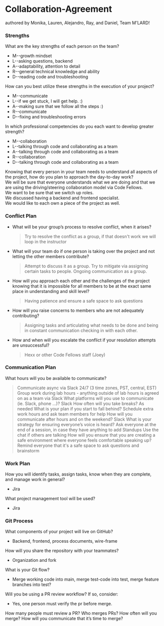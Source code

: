 # Collaboration-Agreement

authored by Monika, Lauren, Alejandro, Ray, and Daniel, Team M'LARD!

### Strengths

What are the key strengths of each person on the team?

<ul>
<li>M--growth mindset </li>
<li>L--asking questions, backend</li>
<li>A--adaptability, attention to detail </li>
<li>R--general technical knowledge and ability </li>
<li>D--reading code and troubleshooting</li>
</ul>

How can you best utilize these strengths in the execution of your project?

<ul>
<li>M--communicate </li>
<li>L--if we get stuck, I will get help. :) </li>
<li>A--making sure that we follow all the steps :) </li>
<li>R--communicate </li>
<li>D--fixing and troubleshooting errors </li>
</ul>

In which professional competencies do you each want to develop greater strength?

<ul>
<li>M--collaboration </li>
<li>L--talking through code and collaborating as a team </li>
<li>A--talking through code and collaborating as a team </li>
<li>R--collaboration </li>
<li>D--talking through code and collaborating as a team </li>
</ul>

Knowing that every person in your team needs to understand all aspects of the project, how do you plan to approach the day-to-day work?
<br>We will be sure that everyone understands what we are doing and that we are using the driving/steering collaboration model via Code Fellows.
<br>We want to be sure that we switch up roles.
<br> We discussed having a backend and frontend specialist.
<br> We would like to each own a piece of the project as well.

### Conflict Plan

- What will be your group’s process to resolve conflict, when it arises?
  > Try to resolve the conflict as a group, if that doesn't work we will loop in the instructor
- What will your team do if one person is taking over the project and not letting the other members contribute?
  > Attempt to discuss it as a group. Try to mitigate via assigning certain tasks to people. Ongoing communication as a group.
- How will you approach each other and the challenges of the project knowing that it is impossible for all members to be at the exact same place in understanding and skill level?
  > Having patience and ensure a safe space to ask questions
- How will you raise concerns to members who are not adequately contributing?
  > Assigning tasks and articulating what needs to be done and being in constant communication checking in with each other.
- How and when will you escalate the conflict if your resolution attempts are unsuccessful?
  > Hexx or other Code Fellows staff (Joey)

### Communication Plan

What hours will you be available to communicate?

> Communicate async via Slack 24/7 (3 time zones, PST, central, EST)
> Group work during lab hours - anything outside of lab hours is agreed on as a team via Slack
> What platforms will you use to communicate (ie. Slack, phone …)?
> Slack
> How often will you take breaks?
> As needed
> What is your plan if you start to fall behind?
> Schedule extra work hours and ask team members for help
> How will you communicate after hours and on the weekend?
> Slack
> What is your strategy for ensuring everyone’s voice is heard?
> Ask everyone at the end of a session, in case they have anything to add
> Standups
> Use the chat if others are talking
> How will you ensure that you are creating a safe environment where everyone feels comfortable speaking up?
> Remind everyone that it's a safe space to ask questions and brainstorm

### Work Plan

How you will identify tasks, assign tasks, know when they are complete, and manage work in general?

- Jira

What project management tool will be used?

- Jira

### Git Process

What components of your project will live on GitHub?

- Backend, frontend, process documents, wire-frame

How will you share the repository with your teammates?

- Organization and fork

What is your Git flow?

- Merge working code into main, merge test-code into test, merge feature branches into test?

Will you be using a PR review workflow? If so, consider:

- Yes, one person must verify the pr before merge.

How many people must review a PR?
Who merges PRs?
How often will you merge?
How will you communicate that it’s time to merge?
